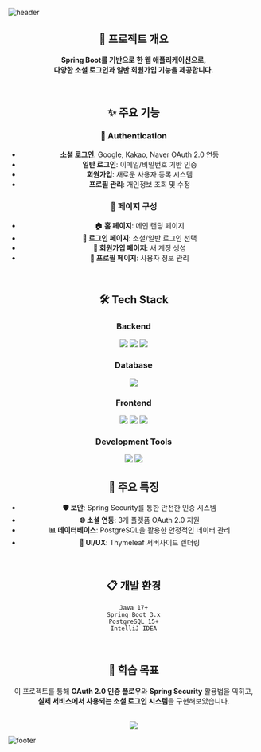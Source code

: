 ![header](https://capsule-render.vercel.app/api?type=waving&color=0:6DB33F,100:4169E1&height=200&section=header&text=Social%20Login%20Project&fontColor=ffffff&fontSize=35&desc=Spring+Boot+기반+소셜로그인+웹+애플리케이션&descSize=16&descAlign=50&descAlignY=70)

<div align="center">

## 🚀 프로젝트 개요
**Spring Boot를 기반으로 한 웹 애플리케이션으로,<br/>
다양한 소셜 로그인과 일반 회원가입 기능을 제공합니다.**

<br/>

## ✨ 주요 기능
### 🔐 Authentication
- **소셜 로그인**: Google, Kakao, Naver OAuth 2.0 연동
- **일반 로그인**: 이메일/비밀번호 기반 인증
- **회원가입**: 새로운 사용자 등록 시스템
- **프로필 관리**: 개인정보 조회 및 수정

### 📱 페이지 구성
- **🏠 홈 페이지**: 메인 랜딩 페이지
- **🔑 로그인 페이지**: 소셜/일반 로그인 선택
- **📝 회원가입 페이지**: 새 계정 생성
- **👤 프로필 페이지**: 사용자 정보 관리

<br/>

## 🛠 Tech Stack
### Backend
<img src="https://img.shields.io/badge/Java-007396?style=flat-square&logo=Java&logoColor=white"/>
<img src="https://img.shields.io/badge/Spring_Boot-6DB33F?style=flat-square&logo=Spring%20Boot&logoColor=white"/>
<img src="https://img.shields.io/badge/Spring_Security-6DB33F?style=flat-square&logo=Spring%20Security&logoColor=white"/>

### Database
<img src="https://img.shields.io/badge/PostgreSQL-4169E1?style=flat-square&logo=PostgreSQL&logoColor=white"/>

### Frontend
<img src="https://img.shields.io/badge/Thymeleaf-005F0F?style=flat-square&logo=Thymeleaf&logoColor=white"/>
<img src="https://img.shields.io/badge/HTML5-E34F26?style=flat-square&logo=HTML5&logoColor=white"/>
<img src="https://img.shields.io/badge/CSS3-1572B6?style=flat-square&logo=CSS3&logoColor=white"/>

### Development Tools
<img src="https://img.shields.io/badge/IntelliJ_IDEA-000000?style=flat-square&logo=IntelliJ%20IDEA&logoColor=white"/>
<img src="https://img.shields.io/badge/Git-F05032?style=flat-square&logo=Git&logoColor=white"/>

<br/>

## 🔧 주요 특징
- **🛡️ 보안**: Spring Security를 통한 안전한 인증 시스템
- **🌐 소셜 연동**: 3개 플랫폼 OAuth 2.0 지원
- **📊 데이터베이스**: PostgreSQL을 활용한 안정적인 데이터 관리
- **🎨 UI/UX**: Thymeleaf 서버사이드 렌더링

<br/>

## 📋 개발 환경
```
Java 17+
Spring Boot 3.x
PostgreSQL 15+
IntelliJ IDEA
```

<br/>

## 🎯 학습 목표
이 프로젝트를 통해 **OAuth 2.0 인증 플로우**와 **Spring Security** 활용법을 익히고,<br/>
**실제 서비스에서 사용되는 소셜 로그인 시스템**을 구현해보았습니다.

<br/>

<img src="https://readme-typing-svg.herokuapp.com?font=Fira+Code&size=18&pause=1000&color=6DB33F&vCenter=true&multiline=true&width=500&lines=Spring+Boot로+한걸음+더+성장한+프로젝트입니다!;소셜로그인의+원리를+이해하며+개발했습니다."/>

</div>

![footer](https://capsule-render.vercel.app/api?type=waving&color=0:6DB33F,100:4169E1&height=100&section=footer)
